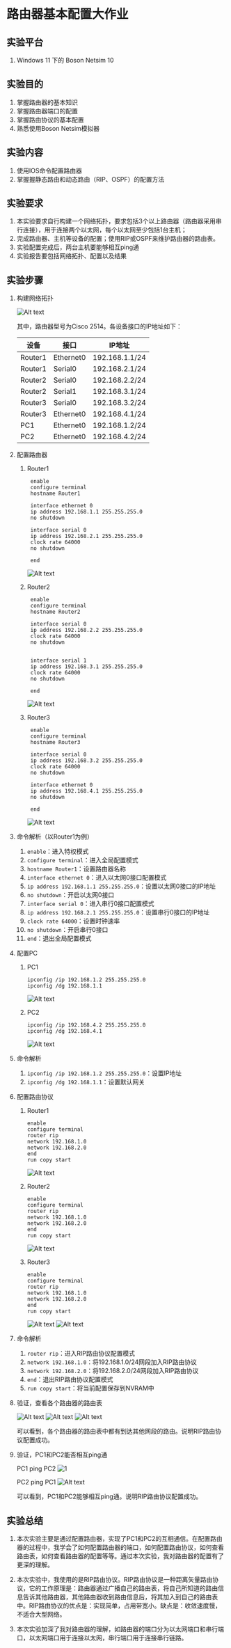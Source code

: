 # 路由器基本配置大作业

## 实验平台

1. Windows 11 下的 Boson Netsim 10

## 实验目的

1. 掌握路由器的基本知识
2. 掌握路由器端口的配置
3. 掌握路由协议的基本配置
4. 熟悉使用Boson Netsim模拟器

## 实验内容

1. 使用IOS命令配置路由器
2. 掌握握静态路由和动态路由（RIP、OSPF）的配置方法 

## 实验要求

1. 本实验要求自行构建一个网络拓扑，要求包括3个以上路由器（路由器采用串行连接），用于连接两个以太网，每个以太网至少包括1台主机；
2. 完成路由器、主机等设备的配置；使用RIP或OSPF来维护路由器的路由表。 
3. 实验配置完成后，两台主机要能够相互ping通
4. 实验报告要包括网络拓扑、配置以及结果

## 实验步骤

1. 构建网络拓扑

    ![Alt text](image.png)

    其中，路由器型号为Cisco 2514。各设备接口的IP地址如下：

    | 设备 | 接口 | IP地址 |
    | --- | --- | --- |
    | Router1 | Ethernet0 |192.168.1.1/24|
    | Router1 | Serial0 |192.168.2.1/24|
    | Router2 | Serial0 |192.168.2.2/24|
    | Router2 | Serial1 |192.168.3.1/24|
    | Router3 | Serial0 |192.168.3.2/24|
    | Router3 | Ethernet0 |192.168.4.1/24|
    | PC1 | Ethernet0 |192.168.1.2/24|
    | PC2 | Ethernet0 |192.168.4.2/24|

2. 配置路由器

    1. Router1

        ```osi
         enable
         configure terminal
         hostname Router1

         interface ethernet 0
         ip address 192.168.1.1 255.255.255.0
         no shutdown

         interface serial 0
         ip address 192.168.2.1 255.255.255.0
         clock rate 64000
         no shutdown

         end
        ```

        ![Alt text](image-1.png)
    2. Router2

        ```osi
         enable
         configure terminal
         hostname Router2

         interface serial 0
         ip address 192.168.2.2 255.255.255.0
         clock rate 64000
         no shutdown


         interface serial 1
         ip address 192.168.3.1 255.255.255.0
         clock rate 64000
         no shutdown

         end
        ```

        ![Alt text](image-2.png)
    3. Router3

        ```osi
         enable
         configure terminal
         hostname Router3

         interface serial 0
         ip address 192.168.3.2 255.255.255.0
         clock rate 64000
         no shutdown

         interface ethernet 0
         ip address 192.168.4.1 255.255.255.0
         no shutdown

         end
        ```
        ![Alt text](image-3.png)

3. 命令解析（以Router1为例）

    1. `enable`：进入特权模式
    2. `configure terminal`：进入全局配置模式
    3. `hostname Router1`：设置路由器名称
    4. `interface ethernet 0`：进入以太网0接口配置模式
    5. `ip address 192.168.1.1 255.255.255.0`：设置以太网0接口的IP地址
    6. `no shutdown`：开启以太网0接口
    7. `interface serial 0`：进入串行0接口配置模式
    8. `ip address 192.168.2.1 255.255.255.0`：设置串行0接口的IP地址
    9. `clock rate 64000`：设置时钟速率
    10. `no shutdown`：开启串行0接口
    11. `end`：退出全局配置模式

4. 配置PC

    1. PC1

        ```text
        ipconfig /ip 192.168.1.2 255.255.255.0
        ipconfig /dg 192.168.1.1
        ```

        ![Alt text](image-4.png)
    2. PC2

        ```text
        ipconfig /ip 192.168.4.2 255.255.255.0
        ipconfig /dg 192.168.4.1
        ```

        ![Alt text](image-5.png)
5. 命令解析

    1. `ipconfig /ip 192.168.1.2 255.255.255.0`：设置IP地址
    2. `ipconfig /dg 192.168.1.1`：设置默认网关

6. 配置路由协议

    1. Router1

        ```osi
        enable
        configure terminal
        router rip
        network 192.168.1.0
        network 192.168.2.0
        end
        run copy start
        ```

        ![Alt text](image-6.png)

    2. Router2

        ```osi
        enable
        configure terminal
        router rip
        network 192.168.1.0
        network 192.168.2.0
        end
        run copy start
        ```

        ![Alt text](image-7.png)
    3. Router3

        ```osi
        enable
        configure terminal
        router rip
        network 192.168.1.0
        network 192.168.2.0
        end
        run copy start
        ```

        ![Alt text](image-8.png)
        ![Alt text](image-9.png)

7. 命令解析

    1. `router rip`：进入RIP路由协议配置模式
    2. `network 192.168.1.0`：将192.168.1.0/24网段加入RIP路由协议
    3. `network 192.168.2.0`：将192.168.2.0/24网段加入RIP路由协议
    4. `end`：退出RIP路由协议配置模式
    5. `run copy start`：将当前配置保存到NVRAM中

8. 验证，查看各个路由器的路由表

    ![Alt text](image-10.png)
    ![Alt text](image-11.png)
    ![Alt text](image-12.png)

    可以看到，各个路由器的路由表中都有到达其他网段的路由。说明RIP路由协议配置成功。

9. 验证，PC1和PC2能否相互ping通

    PC1 ping PC2
    ![1](image-13.png)

    PC2 ping PC1
    ![Alt text](image-14.png)

    可以看到，PC1和PC2能够相互ping通。说明RIP路由协议配置成功。

## 实验总结

1. 本次实验主要是通过配置路由器，实现了PC1和PC2的互相通信。在配置路由器的过程中，我学会了如何配置路由器的端口，如何配置路由协议，如何查看路由表，如何查看路由器的配置等等。通过本次实验，我对路由器的配置有了更深的理解。

2. 本次实验中，我使用的是RIP路由协议。RIP路由协议是一种距离矢量路由协议，它的工作原理是：路由器通过广播自己的路由表，将自己所知道的路由信息告诉其他路由器，其他路由器收到路由信息后，将其加入到自己的路由表中。RIP路由协议的优点是：实现简单，占用带宽小。缺点是：收敛速度慢，不适合大型网络。

3. 本次实验加深了我对路由器的理解，如路由器的端口分为以太网端口和串行端口，以太网端口用于连接以太网，串行端口用于连接串行链路。
